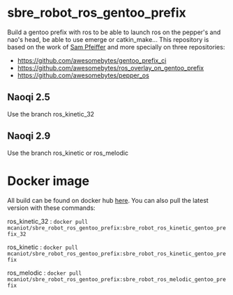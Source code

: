 # sbre_robot_ros_gentoo_prefix
Build a gentoo prefix with ros to be able to launch ros on the pepper's and nao's head, be able to use emerge or catkin_make... This repository is based on the work of [Sam Pfeiffer](https://github.com/awesomebytes) and more specially on three repositories:
* https://github.com/awesomebytes/gentoo_prefix_ci
* https://github.com/awesomebytes/ros_overlay_on_gentoo_prefix
* https://github.com/awesomebytes/pepper_os

## Naoqi 2.5

Use the branch ros_kinetic_32

## Naoqi 2.9

Use the branch ros_kinetic or ros_melodic

# Docker image

All build can be found on docker hub [here](https://hub.docker.com/r/mcaniot/sbre_robot_ros_gentoo_prefix). You can also pull the latest version with these commands:

ros_kinetic_32 : `docker pull mcaniot/sbre_robot_ros_gentoo_prefix:sbre_robot_ros_kinetic_gentoo_prefix_32`

ros_kinetic : `docker pull mcaniot/sbre_robot_ros_gentoo_prefix:sbre_robot_ros_kinetic_gentoo_prefix`

ros_melodic : `docker pull mcaniot/sbre_robot_ros_gentoo_prefix:sbre_robot_ros_melodic_gentoo_prefix`
